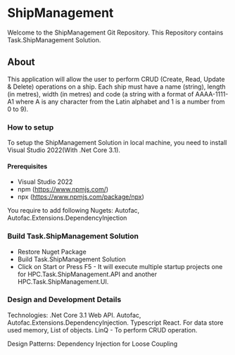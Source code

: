# ShipManagement
Welcome to the ShipManagement Git Repository. This Repository contains Task.ShipManagement Solution.

## About
This application will allow the user to perform CRUD (Create, Read, Update & Delete) operations on a ship.  Each ship must have a name (string), length (in metres), width (in metres) and code (a string with a format of AAAA-1111-A1 where A is any character from the Latin alphabet and 1 is a number from 0 to 9).

### How to setup
To setup the ShipManagement Solution in local machine, you need to install Visual Studio 2022(With .Net Core 3.1).
#### Prerequisites
* Visual Studio 2022
* npm (https://www.npmjs.com/)
* npx (https://www.npmjs.com/package/npx)

You require to add following Nugets:
Autofac, Autofac.Extensions.DependencyInjection

### Build Task.ShipManagement Solution
* Restore Nuget Package
* Build Task.ShipManagement Solution
* Click on Start or Press F5 - It will execute multiple startup projects one for HPC.Task.ShipManagement.API and another HPC.Task.ShipManagement.UI.

### Design and Development Details
Technologies:
.Net Core 3.1 Web API.
Autofac, Autofac.Extensions.DependencyInjection.
Typescript React.
For data store used memory, List of objects.
LinQ - To perform CRUD operation.

Design Patterns:
Dependency Injection for Loose Coupling
